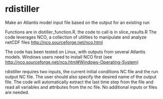 # rdistiller
Make an Atlantis model input file based on the output for an existing run

Functions are in distiller_function.R, the code to call is in slice_results.R
The code leverages NCO, a collection of utilities to manipulate and analyze netCDF files http://nco.sourceforge.net/nco.html

The code has been tested on Linux, with outputs from several Atlantis models. Windows users need to install NCO first (see http://nco.sourceforge.net/nco.html#Windows-Operating-System)

rdistiller requires two inputs, the current initial conditions NC file and the run output NC file. The user should also specify the desired name of the output file. The code will automatically extract the last time step from the file and read all variables and attributes from the nc file. No additional inputs or files are needed.
